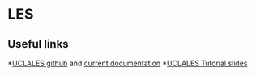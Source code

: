 # LES

## Useful links
*[UCLALES github](https://github.com/uclales/uclales) and [current documentation](https://github.com/uclales/uclales/blob/master/doc/les_doc.pdf)
*[UCLALES Tutorial slides](https://www.mpimet.mpg.de/fileadmin/staff/heusthijs/leslectures-nup.pdf)
